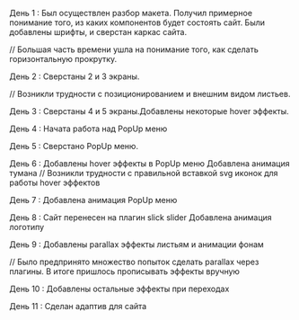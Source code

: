 День 1 :
    Был осуществлен разбор макета. Получил примерное понимание того, 
    из каких компонентов будет состоять сайт.
    Были добавлены шрифты, и сверстан каркас сайта.

// Большая часть времени ушла на понимание того, как сделать горизонтальную прокрутку.

День 2 :
    Сверстаны 2 и 3 экраны.

// Возникли трудности с позиционированием и внешним видом листьев.

День 3 :
    Сверстаны 4 и 5 экраны.Добавлены некоторые hover эффекты.

День 4 :
    Начата работа над PopUp меню

День 5 :
    Сверстано PopUp меню.

День 6 :
    Добавлены hover эффекты в PopUp меню
    Добавлена анимация тумана
// Возникли трудности с правильной вставкой svg иконок для работы hover эффектов

День 7 :
    Добавлена анимация PopUp меню

День 8 :
    Сайт перенесен на плагин slick slider
    Добавлена анимация логотипу

День 9 : 
    Добавлены parallax эффекты листьям и анимации фонам

// Было предпринято множество попыток сделать parallax через плагины. В итоге пришлось прописывать эффекты вручную

День 10 :
    Добавлены остальные эффекты при переходах

День 11 :
    Сделан адаптив для сайта

